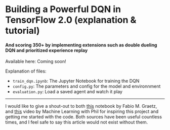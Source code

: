 # Building a Powerful DQN in TensorFlow 2.0 (explanation & tutorial)
#### And scoring 350+ by implementing extensions such as double dueling DQN and prioritized experience replay

Available here: Coming soon!

Explanation of files:
* `train_dqn.ipynb`: The Jupyter Notebook for training the DQN
* `config.py`: The parameters and config for the model and environnment
* `evaluation.py`: Load a saved agent and watch it play

---

I would like to give a shout-out to both [this](https://github.com/fg91/Deep-Q-Learning/blob/master/DQN.ipynb) notebook by Fabio M. Graetz, and [this](https://www.youtube.com/watch?v=5fHngyN8Qhw) video by Machine Learning with Phil for inspiring this project and getting me started with the code. Both sources have been useful countless times, and I feel safe to say this article would not exist without them.
